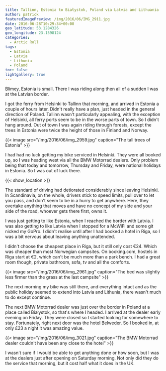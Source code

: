 ```yaml
---
title: Tallinn, Estonia to Białystok, Poland via Latvia and Lithuania
author: patrick
featuredImagePreview: /img/2016/06/IMG_2911.jpg
date: 2016-06-28T10:29:34+00:00
geo_latitude: 53.1284326
geo_longitude: 23.1598124
categories:
  - Arctic Roll
tags:
  - Estonia
  - Latvia
  - Lithunia
  - Poland
toc: false
lightgallery: true
---
```

Blimey, Estonia is small. There I was riding along then all of a sudden I was at the Latvian border.

I got the ferry from Helsinki to Tallinn that morning, and arrived in Estonia a couple of hours later. Didn't really have a plan, just headed in the general direction of Poland. Tallinn wasn't particularly appealing, with the exception of Helsinki, all ferry ports seem to be in the worse parts of town. So I didn't hang around. Out of town I was again riding through forests, except the trees in Estonia were twice the height of those in Finland and Norway.

{{< image src="/img/2016/06/img_2959.jpg" caption="The tall trees of Estonia" >}}

I had had no luck getting my bike serviced in Helsinki. They were all booked up, so I was heading west via all the BMW Motorrad dealers. Only problem being that today and tomorrow, Thursday and Friday, were national holidays in Estonia. So I was out of luck there.

{{< show_location >}}

The standard of driving had detiorated considerably since leaving Helsinki. In Scandinavia, on the whole, drivers stick to speed limits, pull over to let you pass, and don't seem to be in a hurry to get anywhere. Here, they overtake anything that moves and have no concept of my side and your side of the road, whoever gets there first, owns it.

I was just getting to like Estonia, when I reached the border with Latvia. I was also getting to like Latvia when I stopped for a McWiFi and some git nicked my GoPro. I didn't realise until after I had booked a hotel in Riga, so I was a bit nervous about leaving anything unattended.

I didn't choose the cheapest place in Riga, but it still only cost €24. Which was cheaper than most Norwegian campsites. On booking.com, hostels in Riga start at €2, which can't be much more than a park bench. I had a great room though, private bathroom, sofa, tv and all the comforts.

{{< image src="/img/2016/06/img_2961.jpg" caption="The bed was slightly less firmer than the grass at the last campsite" >}}

The next morning my bike was still there, and everything intact and as the public holiday seemed to extend into Latvia and Lithunia, there wasn't much to do except continue.

The next BMW Motorrad dealer was just over the border in Poland at a place called Białystok, so that's where I headed. I arrived at the dealer early evening on Friday. They were closed so I started looking for somewhere to stay. Fortunately, right next door was the hotel Belweder. So I booked in, at only £23 a night it was amazing value.

{{< image src="/img/2016/06/img_3021.jpg" caption="The BMW Motorrad dealer couldn't have been any close to the hotel" >}}

I wasn't sure if I would be able to get anything done or how soon, but I was at the dealers just after opening on Saturday morning. Not only did they do the service that morning, but it cost half what it does in the UK.
